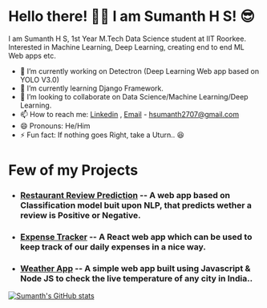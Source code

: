 # Hello there! 👋🏻 I am Sumanth H S! 😎

I am Sumanth H S, 1st Year M.Tech Data Science student at IIT Roorkee. Interested in Machine Learning, Deep Learning, creating end to end ML Web apps etc.

- 🔭 I’m currently working on Detectron (Deep Learning Web app based on YOLO V3.0)
- 🌱 I’m currently learning Django Framework.
- 👯 I’m looking to collaborate on Data Science/Machine Learning/Deep Learning.
- 📫 How to reach me: [Linkedin](https://www.linkedin.com/in/sumanthhs27/) , [Email](www.gmail.com) - hsumanth2707@gmail.com
- 😄 Pronouns: He/Him
- ⚡ Fun fact: If nothing goes Right, take a Uturn.. 😆 

# Few of my Projects

- ### [**Restaurant Review Prediction**](https://sumanth-review-prediction.herokuapp.com/) -- A web app based on Classification model buit upon NLP, that predicts wether a review is Positive or Negative.
- ### [**Expense Tracker**](https://react-expense-tracker-b4948.web.app/) -- A React web app which can be used to keep track of our daily expenses in a nice way.
- ### [**Weather App**](http://wraithking.herokuapp.com/) -- A simple web app built using Javascript & Node JS to check the live temperature of any city in India..

[![Sumanth's GitHub stats](https://github-readme-stats.vercel.app/api?username=Sumanthhs27&show_icons=true&theme=radical)](https://github.com/Sumanthhs27/github-readme-stats)


<!--
**Sumanthhs27/Sumanthhs27** is a ✨ _special_ ✨ repository because its `README.md` (this file) appears on your GitHub profile.

Here are some ideas to get you started:


-->
